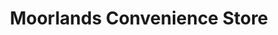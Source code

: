 ---
title: "Moorlands Convenience Store"
url: /lancaster/moorlands-convenience-store/
shop: Lebensmittel
---